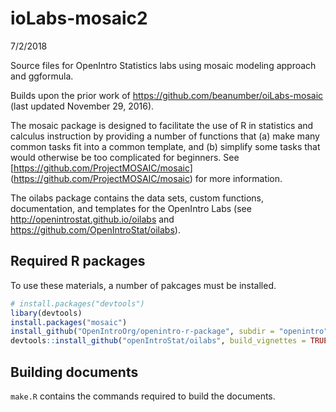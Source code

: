 ioLabs-mosaic2
================
7/2/2018

Source files for OpenIntro Statistics labs using mosaic modeling approach and ggformula.

Builds upon the prior work of <https://github.com/beanumber/oiLabs-mosaic> (last updated November 29, 2016).

The mosaic package is designed to facilitate the use of R in statistics and calculus instruction by providing a number of functions that (a) make many common tasks fit into a common template, and (b) simplify some tasks that would otherwise be too complicated for beginners. See \[<https://github.com/ProjectMOSAIC/mosaic>\] (<https://github.com/ProjectMOSAIC/mosaic>) for more information.

The oilabs package contains the data sets, custom functions, documentation, and templates for the OpenIntro Labs (see <http://openintrostat.github.io/oilabs> and <https://github.com/OpenIntroStat/oilabs>).

Required R packages
-------------------

To use these materials, a number of pakcages must be installed.

``` r
# install.packages("devtools")
libary(devtools)
install.packages("mosaic")
install_github("OpenIntroOrg/openintro-r-package", subdir = "openintro", build_vignettes = TRUE)
devtools::install_github("openIntroStat/oilabs", build_vignettes = TRUE)
```

Building documents
------------------

`make.R` contains the commands required to build the documents.
